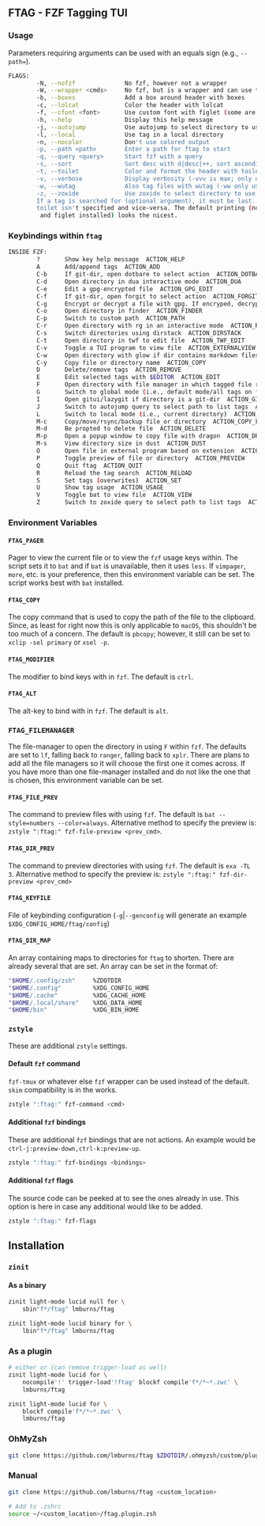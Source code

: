 ## FTAG - FZF Tagging TUI

### Usage

Parameters requiring arguments can be used with an equals sign (e.g., `--path=`).

```sh
FLAGS:
        -N, --nofzf              No fzf, however not a wrapper
        -W, --wrapper <cmds>     No fzf, but is a wrapper and can use tag commands
        -b, --boxes              Add a box around header with boxes
        -c, --lolcat             Color the header with lolcat
        -f, --cfont <font>       Use custom font with figlet (some are provided)
        -h, --help               Display this help message
        -j, --autojump           Use autojump to select directory to use tags (only shows tagged files)
        -l, --local              Use tag in a local directory
        -n, --nocolor            Don't use colored output
        -p, --path <path>        Enter a path for ftag to start
        -q, --query <query>      Start fzf with a query
        -s, --sort               Sort desc with d|desc|++, sort ascending with a|asc|+
        -t, --toilet             Color and format the header with toilet
        -v, --verbose            Display verbosity (-vvv is max; only used with wrapper as of now)
        -w, --wutag              Also tag files with wutag (-ww only uses wutag)
        -z, --zoxide             Use zoxide to select directory to use tags (only shows tagged files)
        If a tag is searched for (optional argument), it must be last. Figlet is ran if
        toilet isn't specified and vice-versa. The default printing (no flags specified
         and figlet installed) looks the nicest.
```

### Keybindings within `ftag`
```sh
INSIDE FZF:
        ?       Show key help message  ACTION_HELP
        A       Add/append tags  ACTION_ADD
        C-b     If git-dir, open dotbare to select action  ACTION_DOTBARE
        C-d     Open directory in dua interactive mode  ACTION_DUA
        C-e     Edit a gpg-encrypted file  ACTION_GPG_EDIT
        C-f     If git-dir, open forgit to select action  ACTION_FORGIT
        C-g     Encrypt or decrypt a file with gpg. If encryped, decrypted and vice versa  ACTION_GPG
        C-o     Open directory in finder  ACTION_FINDER
        C-p     Switch to custom path  ACTION_PATH
        C-r     Open directory with rg in an interactive mode  ACTION_RIPGREP
        C-s     Switch directories using dirstack  ACTION_DIRSTACK
        C-t     Open directory in twf to edit file  ACTION_TWF_EDIT
        C-v     Toggle a TUI program to view file  ACTION_EXTERNALVIEW
        C-w     Open directory with glow if dir contains markdown files  ACTION_GLOW
        C-y     Copy file or directory name  ACTION_COPY
        D       Delete/remove tags  ACTION_REMOVE
        E       Edit selected tags with $EDITOR  ACTION_EDIT
        F       Open directory with file manager in which tagged file resides  ACTION_FILEMANAGER
        G       Switch to global mode (i.e., default mode/all tags on filesystem)  ACTION_GLOBAL
        I       Open gitui/lazygit if directory is a git-dir  ACTION_GIT
        J       Switch to autojump query to select path to list tags  ACTION_AUTOJUMP
        L       Switch to local mode (i.e., current directory)  ACTION_LOCAL
        M-c     Copy/move/rsync/backup file or directory  ACTION_COPY_FILE
        M-d     Be propted to delete file  ACTION_DELETE
        M-p     Open a popup window to copy file with dragon  ACTION_DRAGON_SOURCE
        M-s     View directory size in dust  ACTION_DUST
        O       Open file in external program based on extension  ACTION_OPEN
        P       Toggle preview of file or directory  ACTION_PREVIEW
        Q       Quit ftag  ACTION_QUIT
        R       Reload the tag search  ACTION_RELOAD
        S       Set tags (overwrites)  ACTION_SET
        U       Show tag usage  ACTION_USAGE
        V       Toggle bat to view file  ACTION_VIEW
        Z       Switch to zoxide query to select path to list tags  ACTION_ZOXIDE
```

### Environment Variables

#### `FTAG_PAGER`
Pager to view the current file or to view the `fzf` usage keys within. The script sets it to `bat` and if `bat` is unavailable, then it uses `less`. If `vimpager`, `more`, etc. is your preference, then this environment variable can be set. The script works best with `bat` installed.

#### `FTAG_COPY`
The copy command that is used to copy the path of the file to the clipboard. Since, as least for right now this is only applicable to `macOS`, this shouldn't be too much of a concern. The default is `pbcopy`; however, it still can be set to `xclip -sel primary` or `xsel -p`.

#### `FTAG_MODIFIER`
The modifier to bind keys with in `fzf`. The default is `ctrl`.

#### `FTAG_ALT`
The alt-key to bind with in `fzf`. The default is `alt`.

### `FTAG_FILEMANAGER`
The file-manager to open the directory in using `F` within `fzf`. The defaults are set to `lf`, falling back to `ranger`, falling back to `xplr`. There are plans to add all the file managers so it will choose the first one it comes across. If you have more than one file-manager installed and do not like the one that is chosen, this environment variable can be set.

#### `FTAG_FILE_PREV`
The command to preview files with using `fzf`. The default is `bat --style=numbers --color=always`.
Alternative method to specify the preview is: `zstyle ":ftag:" fzf-file-preview <prev_cmd>`.

#### `FTAG_DIR_PREV`
The command to preview directories with using `fzf`. The default is `exa -TL 3`.
Alternative method to specify the preview is: `zstyle ":ftag:" fzf-dir-preview <prev_cmd>`

#### `FTAG_KEYFILE`
File of keybinding configuration (`-g`|`--genconfig` will generate an example `$XDG_CONFIG_HOME/ftag/config`)

#### `FTAG_DIR_MAP`
An array containing maps to directories for `ftag` to shorten. There are already several that are set. An array can be set in the format of:

```sh
"$HOME/.config/zsh"     %ZDOTDIR
"$HOME/.config"         %XDG_CONFIG_HOME
"$HOME/.cache"          %XDG_CACHE_HOME
"$HOME/.local/share"    %XDG_DATA_HOME
"$HOME/bin"             %XDG_BIN_HOME
```

### `zstyle`

These are additional `zstyle` settings.

#### Default `fzf` command

`fzf-tmux` or whatever else `fzf` wrapper can be used instead of the default. `skim` compatibility is in the works.

```sh
zstyle ":ftag:" fzf-command <cmd>
```

#### Additional `fzf` bindings

These are additional `fzf` bindings that are not actions. An example would be `ctrl-j:preview-down,ctrl-k:preview-up`.

```sh
zstyle ":ftag:" fzf-bindings <bindings>
```

#### Additional `fzf` flags

The source code can be peeked at to see the ones already in use. This option is here in case any additional would like to be added.

```sh
zstyle ":ftag:" fzf-flags
```

## Installation

### `zinit`

#### As a binary

```sh
zinit light-mode lucid null for \
    sbin"f*/ftag" lmburns/ftag

zinit light-mode lucid binary for \
    lbin"f*/ftag" lmburns/ftag
```

### As a plugin

```sh
# either or (can remove trigger-load as well)
zinit light-mode lucid for \
    nocompile'!' trigger-load'!ftag' blockf compile'f*/*~*.zwc' \
    lmburns/ftag

zinit light-mode lucid for \
    blockf compile'f*/*~*.zwc' \
    lmburns/ftag
```

### OhMyZsh

```sh
git clone https://github.com/lmburns/ftag $ZDOTDIR/.ohmyzsh/custom/plugins
```

### Manual

```sh
git clone https://github.com/lmburns/ftag <custom_location>

# Add to .zshrc
source ~/<custom_location>/ftag.plugin.zsh
```
